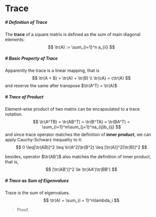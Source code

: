 # Trace

$$
\newcommand{\tr}{\mathop{\mathrm{tr}}}
$$

##### # Definition of Trace

The **trace** of a square matrix is defined as the sum of main diagonal elements:
$$
\tr(A) := \sum_{i=1}^n a_{ii}
$$



##### # Basic Property of Trace

Apparently the trace is a linear mapping, that is
$$
\tr(A + B) = \tr(A) + \tr(B) \\
\tr(cA) = c\tr(A)
$$
and reserve the same after transpose $\tr(A^T) = \tr(A)$



##### # Trace of Product

Element-wise product of two matrix can be encapsulated to a trace notation.
$$
\tr(A^TB) = \tr(AB^T) = \tr(B^TA) = \tr(BA^T) = \sum_{i=1}^m\sum_{j=1}^na_{ij}b_{ij}
$$
and since trace operator matches the definition of **inner product**, we can apply Cauchy-Schwarz inequality to it:
$$
0 \leq[\tr(AB)]^2 \leq \tr(A^2)\tr(B^2) \leq [\tr(A)]^2[\tr(B)]^2
$$

besides, operator $\tr(AB')$ also matches the definition of inner product, that is,
$$
[\tr(AB')]^2 \le \tr(AA')\tr(BB')
$$


##### # Trace as Sum of Eigenvalues

Trace is the sum of eigenvalues.
$$
\tr(A) = \sum_{i = 1}^n\lambda_i
$$

> Proof. 

